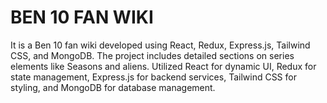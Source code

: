 # BEN 10 FAN WIKI 


It is a Ben 10 fan wiki developed using React, Redux, Express.js, Tailwind CSS, and MongoDB. The project includes detailed sections on series elements like Seasons and aliens. Utilized React for dynamic UI, Redux for state management, Express.js for backend services, Tailwind CSS for styling, and MongoDB for database management.
